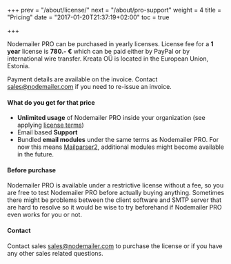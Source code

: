 +++
prev = "/about/license/"
next = "/about/pro-support"
weight = 4
title = "Pricing"
date = "2017-01-20T21:37:19+02:00"
toc = true

+++

Nodemailer PRO can be purchased in yearly licenses. License fee for a **1 year** license is **780.- €** which can be paid either by PayPal or by international wire transfer. Kreata OÜ is located in the European Union, Estonia.

Payment details are available on the invoice. Contact [sales@nodemailer.com](mailto:sales@nodemailer.com) if you need to re-issue an invoice.

#### What do you get for that price

  * **Unlimited usage** of Nodemailer PRO inside your organization (see applying [license terms](/COMM-LICENSE))
  * Email based **Support**
  * Bundled **email modules** under the same terms as Nodemailer PRO. For now this means [Mailparser2](https://www.npmjs.com/package/@nodemailer/mailparser2), additional modules might become available in the future.

#### Before purchase

Nodemailer PRO is available under a restrictive license without a fee, so you are free to test Nodemailer PRO before actually buying anything. Sometimes there might be problems between the client software and SMTP server that are hard to resolve so it would be wise to try beforehand if Nodemailer PRO even works for you or not.

#### Contact

Contact sales [sales@nodemailer.com](mailto:sales@nodemailer.com) to purchase the license or if you have any other sales related questions.
